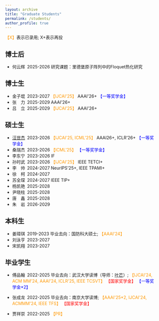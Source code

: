 ```yaml
---
layout: archive
title: "Graduate Students"
permalink: /students/
author_profile: true
---
```

<span style="color: #FF9700">【X】</span>表示已录用; X+表示再投


博士后
------
* 何云辉&#8194;2025-2026 研究课题：里德堡原子阵列中的Floquet热化研究

博士生
------
* 金子堒&#8194;2023-2027 <span style="color: #FF9700">【IJCAI'25】</span> AAAI'26+ <span style="color: #0000FF">【一等奖学金】</span>
* 张&#8195;力&#8194;2025-2029 AAAI'26+
* 吕&#8195;立&#8194;2025-2029 <span style="color: #FF9700">【IJCAI'25】</span> AAAI'26+

硕士生
------
* [汪世杰](jie019.github.io)&#8194;2023-2026 <span style="color: #FF9700">【IJCAI'25, ICML'25】</span> AAAI26+, ICLR'26+ <span style="color: #0000FF">【一等奖学金】</span>
* 桑瑞杰&#8194;2023-2026 <span style="color: #FF9700">【ICML'25】</span> <span style="color: #0000FF">【一等奖学金】</span>
* 李东宁&#8194;2023-2026 IF
* 孙时武&#8194;2023-2026 <span style="color: #FF9700">【IJCAI'25】</span>  IEEE TETCI+
* 李&#8195;帅&#8194;2024-2027 NeurIPS'25+, IEEE TPAMI+
* 徐&#8195;柯&#8194;2024-2027
* 苏全琛&#8194;2024-2027 IEEE TIP+
* 杨凯艳&#8194;2025-2028
* 尹晓柱&#8194;2025-2028
* 唐&#8195;鑫&#8194;2025-2028
* 朱&#8195;岩&#8194;2026-2029


本科生
------
* 姜璋琪&#8194;2019-2023 毕业去向：国防科大硕士; <span style="color: #FF9700">【AAAI'24】</span>
* 刘泳亨&#8194;2023-2027
* 宋凯翔&#8194;2023-2027


毕业学生
------
* 傅品翰&#8194;2022-2025 毕业去向：武汉大学读博（导师：[叶芒](https://marswhu.github.io/index.html)）; <span style="color: #FF9700">【IJCAI'24, ACM MM'24, AAAI'24, ICLR'25, IEEE TCSVT】</span> <span style="color: #FF0000">【国家奖学金】</span> <span style="color: #0000FF">【一等奖学金*2】</span>
* 张成龙&#8194;2022-2025 毕业去向：南京大学读博; <span style="color: #FF9700">【AAAI'25*2, IJCAI'24, ACMMM'24, IEEE TFS】</span> <span style="color: #FF0000">【国家奖学金】</span>
* 贾祥崇&#8194;2022-2025 <span style="color: #FF9700">【PR】</span>


  <!--
&#160; 空一格
&#8194; 空两格
&#8195; 空四格
注意：不要漏掉分号
-->





















